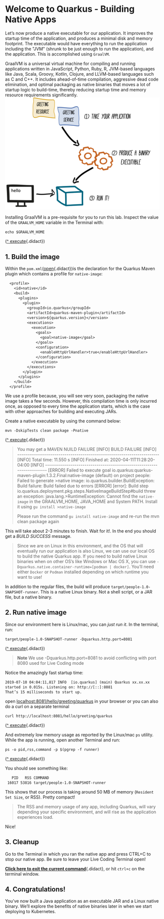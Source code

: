 
# Welcome to Quarkus - Building Native Apps

Let’s now produce a native executable for our application. It improves the startup time of the application, and produces a minimal disk and memory footprint. The executable would have everything to run the application including the "JVM" (shrunk to be just enough to run the application), and the application. This is accomplished using `GraalVM`.

GraalVM is a universal virtual machine for compiling and running applications written in JavaScript, Python, Ruby, R, JVM-based languages like Java, Scala, Groovy, Kotlin, Clojure, and LLVM-based languages such as C and C++. It includes ahead-of-time compilation, aggressive dead code elimination, and optimal packaging as native binaries that moves a lot of startup logic to build-time, thereby reducing startup time and memory resource requirements significantly.
![Diagram](docs/10-qnative-image-process.png)


Installing GraalVM is a pre-requisite for you to run this lab. Inspect the value of the `GRAALVM_HOME` variable in the Terminal with:
```
echo $GRAALVM_HOME
```
([^ execute](didact://?commandId=vscode.didact.sendNamedTerminalAString&text=QNativeTerm$$echo%20$GRAALVM_HOME&completion=echo%20graalvm%20home. "Opens a new terminal and sends the command above"){.didact})

## 1. Build the image

Within the `pom.xml`([open](didact://?commandId=vscode.openFolder&projectFilePath=pom.xml&completion=Opened%20the%20pom.xml%20file "Opens the pom.xml file"){.didact})is the declaration for the Quarkus Maven plugin which contains a profile for `native-image`:

```
  <profile>
    <id>native</id>
    <build>
      <plugins>
        <plugin>
          <groupId>io.quarkus</groupId>
          <artifactId>quarkus-maven-plugin</artifactId>
          <version>${quarkus.version}</version>
          <executions>
            <execution>
              <goals>
                <goal>native-image</goal>
              </goals>
              <configuration>
                <enableHttpUrlHandler>true</enableHttpUrlHandler>
              </configuration>
            </execution>
          </executions>
        </plugin>
      </plugins>
    </build>
  </profile>
```

We use a profile because, you will see very soon, packaging the native image takes a few seconds. However, this compilation time is only incurred once, as opposed to every time the application starts, which is the case with other approaches for building and executing JARs.

Create a native executable by using the command below:

```
mvn -DskipTests clean package -Pnative
```

([^ execute](didact://?commandId=vscode.didact.sendNamedTerminalAString&text=QuarkusTerm$$mvn%20-Dskiptests%20clean%20package%20-Pnative&completion=Run%20Quarkus%20native%20mode. "Opens a new terminal and sends the command above"){.didact})

> You may get a MAVEN NUILD FAILURE
>[INFO] BUILD FAILURE
>[INFO] ------------------------------------------------------------------------
>[INFO] Total time:  11.550 s
>[INFO] Finished at: 2020-04-11T11:28:20-04:00
>[INFO] ------------------------------------------------------------------------
>[ERROR] Failed to execute goal io.quarkus:quarkus-maven-plugin:1.3.2.Final:native-image (default) on project people: Failed to generate >native image: io.quarkus.builder.BuildException: Build failure: Build failed due to errors
>[ERROR]         [error]: Build step io.quarkus.deployment.pkg.steps.NativeImageBuildStep#build threw an exception: java.lang.>RuntimeException: Cannot find the `native-image` in the GRAALVM_HOME, JAVA_HOME and System PATH. Install it using `gu install >native-image`
>
> Please run the command `gu install native-image` and re-run the mvn clean package again

This will take about 2-3 minutes to finish. Wait for it!. In the end you should get a *BUILD SUCCESS* message.

>Since we are on Linux in this environment, and the OS that will eventually run our application is also Linux, we can use our local OS to build the native Quarkus app. If you need to build native Linux binaries when on other OS’s like Windows or Mac OS X, you can use `-Dquarkus.native.container-runtime=[podman | docker]`. You’ll need either `Docker` or `Podman` installed depending on which runtime you want to use!


In addition to the regular files, the build will produce `target/people-1.0-SNAPSHOT-runner`. This is a native Linux binary. Not a shell script, or a JAR file, but a native binary.

## 2. Run native image

Since our environment here is Linux/mac, you can *just run it*. In the terminal, run:

```
target/people-1.0-SNAPSHOT-runner -Dquarkus.http.port=8081
```
([^ execute](didact://?commandId=vscode.didact.sendNamedTerminalAString&text=QuarkusTerm$$target/people-1.0-SNAPSHOT-runner%20-Dquarkus.http.port=8081&completion=Running%20native%20image. "Opens a new terminal and sends the command above"){.didact})

> **Note** We use -Dquarkus.http.port=8081 to avoid conflicting with port 8080 used for Live Coding mode

Notice the amazingly fast startup time:

```
2019-07-10 04:04:11,817 INFO  [io.quarkus] (main) Quarkus xx.xx.xx started in 0.015s. Listening on: http://[::]:8081
That’s 15 milliseconds to start up.
```

open [localhost:8081/hello/greeting/quarkus](http://localhost:8081/hello/greeting/quarkus) in your browser or you can also do a curl on a separate terminal

```
curl http://localhost:8081/hello/greeting/quarkus
```
([^ execute](didact://?commandId=vscode.didact.sendNamedTerminalAString&text=curlTerm$$curl%20http://localhost:8081/hello/greeting/quarkus%20;%20echo%20''&completion=Run%20curl%20command. "Opens a new terminal and sends the command above"){.didact})

And extremely low memory usage as reported by the Linux/mac `ps` utility. While the app is running, open another Terminal and run:

```
ps -o pid,rss,command -p $(pgrep -f runner)
```
([^ execute](didact://?commandId=vscode.didact.sendNamedTerminalAString&text=QNativeTerm$$ps%20-o%20pid,rss,command%20-p%20$(pgrep%20-f%20runner)&completion=Show%20graalvm%20memory. "Opens a new terminal and sends the command above"){.didact})


You should see something like:

```
   PID   RSS COMMAND
 16017 53816 target/people-1.0-SNAPSHOT-runner
```

This shows that our process is taking around 50 MB of memory (`Resident Set Size`, or RSS). Pretty compact!

>The RSS and memory usage of any app, including Quarkus, will vary depending your specific environment, and will rise as the application experiences load.

Nice!

## 3. Cleanup

Go to the Terminal in which you ran the native app and press CTRL+C to stop our native app. Be sure to leave your Live Coding Terminal open!

[**Click here to exit the current command**](didact://?commandId=vscode.didact.sendNamedTerminalCtrlC&text=QuarkusTerm&completion=Quarkus%20K%20Hello%20World%20interrupted. "Interrupt the current operation on the terminal"){.didact},
or hit `ctrl+c` on the terminal window.

## 4. Congratulations!

You’ve now built a Java application as an executable JAR and a Linux native binary. We’ll explore the benefits of native binaries later in when we start deploying to Kubernetes.
